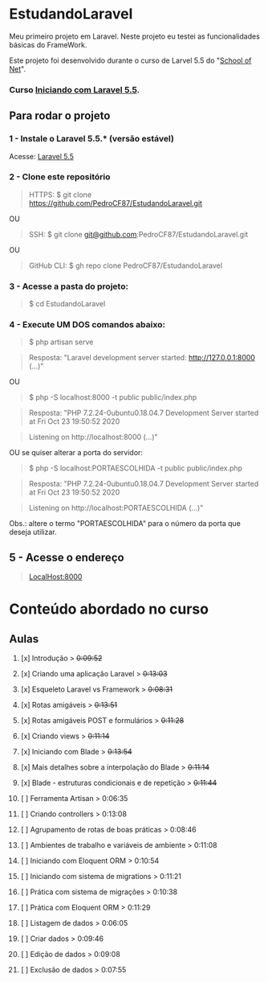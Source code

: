 # EstudandoLaravel
Meu primeiro projeto em Laravel. Neste projeto eu testei as funcionalidades básicas do FrameWork.

Este projeto foi desenvolvido durante o curso de Larvel 5.5 do "[School of Net](https://www.schoolofnet.com)".

### Curso [Iniciando com Laravel 5.5](https://www.schoolofnet.com/curso/php/laravel/iniciando-com-laravel-55/).


## Para rodar o projeto

### 1 - Instale o Laravel 5.5.* (versão estável)

Acesse: [Laravel 5.5](https://laravel.com/docs/5.5)


### 2 - Clone este repositório

> HTTPS: $ git clone https://github.com/PedroCF87/EstudandoLaravel.git

OU

> SSH: $ git clone git@github.com:PedroCF87/EstudandoLaravel.git

OU

> GitHub CLI: $ gh repo clone PedroCF87/EstudandoLaravel


### 3 - Acesse a pasta do projeto:

> $ cd EstudandoLaravel


### 4 - Execute UM DOS comandos abaixo:

> $ php artisan serve

> Resposta: "Laravel development server started: <http://127.0.0.1:8000> (...)"

OU

> $ php -S localhost:8000 -t public public/index.php

> Resposta: "PHP 7.2.24-0ubuntu0.18.04.7 Development Server started at Fri Oct 23 19:50:52 2020

> Listening on http://localhost:8000 (...)"


OU se quiser alterar a porta do servidor:

> $ php -S localhost:PORTAESCOLHIDA -t public public/index.php

> Resposta: "PHP 7.2.24-0ubuntu0.18.04.7 Development Server started at Fri Oct 23 19:50:52 2020

> Listening on http://localhost:PORTAESCOLHIDA (...)"

Obs.: altere o termo "PORTAESCOLHIDA" para o número da porta que deseja utilizar.


## 5 - Acesse o endereço

> [LocalHost:8000](http://localhost:8000)



# Conteúdo abordado no curso

## Aulas

1. [x] Introdução > ~~0:09:52~~
2. [x] Criando uma aplicação Laravel > ~~0:13:03~~
3. [x] Esqueleto Laravel vs Framework > ~~0:08:31~~
4. [x] Rotas amigáveis > ~~0:13:51~~
5. [x] Rotas amigáveis POST e formulários > ~~0:11:28~~
6. [x] Criando views > ~~0:11:14~~
7. [x] Iniciando com Blade > ~~0:13:54~~
8. [x] Mais detalhes sobre a interpolação do Blade > ~~0:11:14~~
9. [x] Blade - estruturas condicionais e de repetição > ~~0:11:44~~

10. [ ] Ferramenta Artisan > 0:06:35
11. [ ] Criando controllers > 0:13:08
12. [ ] Agrupamento de rotas de boas práticas > 0:08:46
13. [ ] Ambientes de trabalho e variáveis de ambiente > 0:11:08
14. [ ] Iniciando com Eloquent ORM > 0:10:54
15. [ ] Iniciando com sistema de migrations > 0:11:21
16. [ ] Prática com sistema de migrações > 0:10:38
17. [ ] Prática com Eloquent ORM > 0:11:29
18. [ ] Listagem de dados > 0:06:05
19. [ ] Criar dados > 0:09:46
20. [ ] Edição de dados > 0:09:08
21. [ ] Exclusão de dados > 0:07:55
